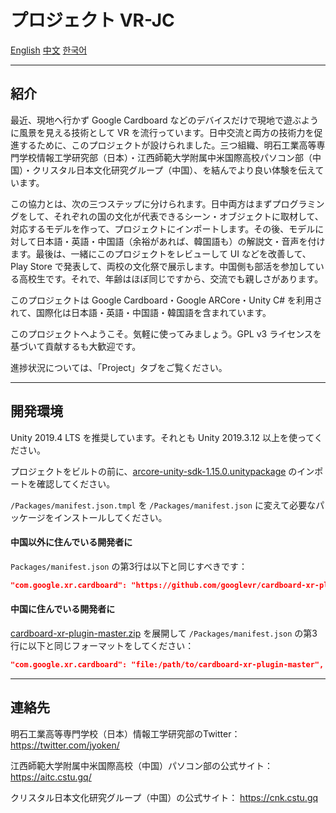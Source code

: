 # プロジェクト VR-JC

[English](README.md) [中文](README.zh.md) [한국어](README.kr.md)

---

## 紹介

最近、現地へ行かず Google Cardboard などのデバイスだけで現地で遊ぶように風景を見える技術として VR を流行っています。日中交流と両方の技術力を促進するために、このプロジェクトが設けられました。三つ組織、明石工業高等専門学校情報工学研究部（日本）・江西師範大学附属中米国際高校パソコン部（中国）・クリスタル日本文化研究グループ（中国）、を結んでより良い体験を伝えています。

この協力とは、次の三つステップに分けられます。日中両方はまずプログラミングをして、それぞれの国の文化が代表できるシーン・オブジェクトに取材して、対応するモデルを作って、プロジェクトにインポートします。その後、モデルに対して日本語・英語・中国語（余裕があれば、韓国語も）の解説文・音声を付けます。最後は、一緒にこのプロジェクトをレビューして UI などを改善して、Play Store で発表して、両校の文化祭で展示します。中国側も部活を参加している高校生です。それで、年齢はほぼ同じですから、交流でも親しさがあります。

このプロジェクトは Google Cardboard・Google ARCore・Unity C# を利用されて、国際化は日本語・英語・中国語・韓国語を含まれています。

このプロジェクトへようこそ。気軽に使ってみましょう。GPL v3 ライセンスを基づいて貢献するも大歓迎です。

進捗状況については、「Project」タブをご覧ください。

---

## 開発環境

Unity 2019.4 LTS を推奨しています。それとも Unity 2019.3.12 以上を使ってください。

プロジェクトをビルトの前に、[arcore-unity-sdk-1.15.0.unitypackage](https://github.com/google-ar/arcore-unity-sdk/releases/download/v1.18.0/arcore-unity-sdk-1.15.0.unitypackage) のインポートを確認してください。

```/Packages/manifest.json.tmpl``` を ```/Packages/manifest.json``` に変えて必要なパッケージをインストールしてください。

#### 中国以外に住んでいる開発者に

```Packages/manifest.json``` の第3行は以下と同じすべきです：

```json
"com.google.xr.cardboard": "https://github.com/googlevr/cardboard-xr-plugin.git",
```

#### 中国に住んでいる開発者に

[cardboard-xr-plugin-master.zip](https://github.com/googlevr/cardboard-xr-plugin/archive/master.zip) を展開して ```/Packages/manifest.json``` の第3行に以下と同じフォーマットをしてください：

```json
"com.google.xr.cardboard": "file:/path/to/cardboard-xr-plugin-master",
```

---

## 連絡先

明石工業高等専門学校（日本）情報工学研究部のTwitter： https://twitter.com/jyoken/

江西師範大学附属中米国際高校（中国）パソコン部の公式サイト： https://aitc.cstu.gq/

クリスタル日本文化研究グループ（中国）の公式サイト： https://cnk.cstu.gq
